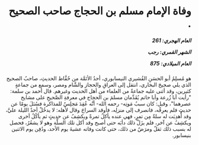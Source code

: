 <h1 dir="rtl">وفاة الإمام مسلم بن الحجاج صاحب الصحيح .</h1>

<h5 dir="rtl">العام الهجري:  261

الشهر القمري: رجب

العام الميلادي: 875</h5>

<p dir="rtl">هو مُسلِمُ أبو الحسَنِ القُشيري النيسابوري، أحدُ الأئمَّة من حُفَّاظ الحديثِ، صاحبُ الصحيح الذي يلي صحيحَ البخاري، انتقل إلى العراقِ والحجاز والشَّام ومصر، وسمع من جماعةٍ كثيرين، وقد أثنى عليه جماعةٌ من العلماء من أهل الحديث وغيرهم. قال أحمد بن سلمة: "رأيت أبا زُرعة وأبا حاتم يُقَدِّمان مسلمَ بن الحجاج في معرفةِ الصَّحيحِ على مشايخ عصرهما"، وقيل: كان سببُ مَوتِه- رحمه الله- أنَّه عُقِدَ مَجلِسٌ للمذاكرة فسُئلَ يومًا عن حديثٍ فلم يعرِفْه، فانصرف إلى منزلِه، فأوقد السراجَ وقال لأهله: لا يدخُلْ أحدٌ الليلة عليَّ، وقد أُهدِيَت له سلةٌ مِن تمرٍ، فهي عنده يأكلُ تمرةً ويكشِفُ عن حديثٍ ثم يأكُلُ أخرى ويكشِفُ عن آخر، فلم يزَلْ ذلك دأبَه حتى أصبح وقد أكل تلك السلَّة وهو لا يشعُرُ، فحصل له بسبب ذلك ثقلٌ ومرَضٌ من ذلك، حتى كانت وفاته عشيةَ يوم الأحد، ودُفِن يوم الاثنين بنيسابور.</p></br>
